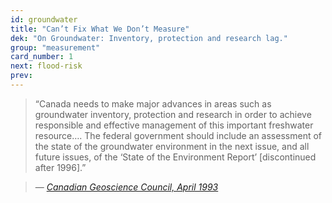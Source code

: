 ```yaml
---
id: groundwater
title: "Can’t Fix What We Don’t Measure"
dek: "On Groundwater: Inventory, protection and research lag."
group: "measurement"
card_number: 1
next: flood-risk
prev: 
---
```


<div id="DC-note-213237" class="DC-note-container"></div>
<script src="//s3.amazonaws.com/s3.documentcloud.org/notes/loader.js"></script>
<script>
  dc.embed.loadNote('//www.documentcloud.org/documents/1845791-2009-05-11-gw-report/annotations/213237.js');
</script>

> “Canada needs to make major advances in areas such as groundwater inventory, protection and research in order to achieve responsible and effective management of this important freshwater resource…. The federal government should include an assessment of the state of the groundwater environment in the next issue, and all future issues, of the ‘State of the Environment Report’ [discontinued after 1996].”

> — <cite>[Canadian Geoscience Council, April 1993][1]</cite>

[1]:https://www.documentcloud.org/documents/1845791-2009-05-11-gw-report.html#document/p255/a213237
